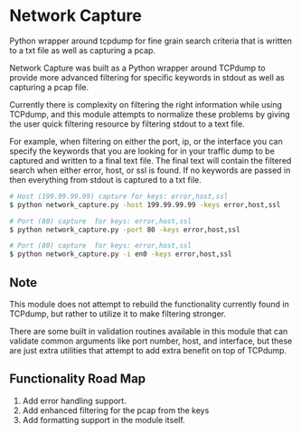 # Network Capture
Python wrapper around tcpdump for fine grain search criteria that is written to a txt file as well as capturing a pcap.


Network Capture was built as a Python wrapper around TCPdump to provide more advanced  filtering for specific keywords in stdout as well as capturing a pcap file.

Currently there is complexity on filtering the right information while using TCPdump, and this module attempts to normalize these problems by giving the user quick filtering resource by filtering stdout to a text file.

For example, when filtering on either the port, ip, or the interface you can specify the keywords that you are looking for in your traffic dump to be captured and written to a final text file. The final text will contain the filtered search when either error, host, or ssl is found.  If no keywords are passed in then everything from stdout is captured to a txt file.

```bash
# Host (199.99.99.99) capture for keys: error,host,ssl
$ python network_capture.py -host 199.99.99.99 -keys error,host,ssl

# Port (80) capture  for keys: error,host,ssl
$ python network_capture.py -port 80 -keys error,host,ssl

# Port (80) capture  for keys: error,host,ssl
$ python network_capture.py -i en0 -keys error,host,ssl

```

## Note
This module does not attempt to rebuild the functionality currently found in TCPdump, but rather to utilize it to make filtering stronger.

There are some built in validation routines available in this module that can validate common arguments like port number, host, and interface, but these are just extra utilities that attempt to add extra benefit on top of TCPdump. 


## Functionality Road Map

1) Add error handling support.
2) Add enhanced filtering for the pcap from the keys
3) Add formatting support in the module itself.